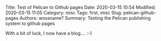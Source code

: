 Title: Test of Pelican to Github pages
Date: 2020-03-15 10:54
Modified: 2020-03-15 11:05
Category: misc
Tags: first, misc
Slug: pelican-github-pages
Authors: wossname?
Summary: Testing the Pelican publishing system to github pages

With a bit of luck, I now have a blog....
:-)


